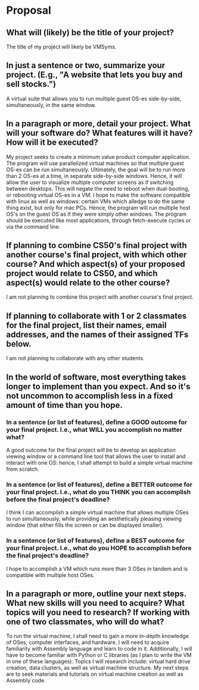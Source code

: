 # Proposal

## What will (likely) be the title of your project?

The title of my project will likely be VMSyms. 


## In just a sentence or two, summarize your project. (E.g., "A website that lets you buy and sell stocks.")

A virtual suite that allows you to run multiple guest OS-es side-by-side, simultaneously, in the same window.

## In a paragraph or more, detail your project. What will your software do? What features will it have? How will it be executed?

My project seeks to create a minimum value product computer application. The program will use parallelized virtual machines so that multiple guest OS-es can be run simultaneously. Ultimately, the goal will be to run more than 2 OS-es at a time, in separate side-by-side windows. Hence, it will allow the user to visualize multiple computer screens as if switching between desktops. This will negate the need to reboot when dual-booting, or rebooting virtual OS-es in a VM. I hope to make the software compatible with linux as well as windows: certain VMs which alledge to do the same thing exist, but only for mac PCs. Hence, the program will run multiple host OS's on the guest OS as if they were simply other windows. The program should be executed like most applications, through fetch-execute cycles or via the command line.

## If planning to combine CS50's final project with another course's final project, with which other course? And which aspect(s) of your proposed project would relate to CS50, and which aspect(s) would relate to the other course?

I am not planning to combine this project with another course's final project.

## If planning to collaborate with 1 or 2 classmates for the final project, list their names, email addresses, and the names of their assigned TFs below.

I am not planning to collaborate with any other students.

## In the world of software, most everything takes longer to implement than you expect. And so it's not uncommon to accomplish less in a fixed amount of time than you hope.

### In a sentence (or list of features), define a GOOD outcome for your final project. I.e., what WILL you accomplish no matter what?

A good outcome for the final project will be to develop an application viewing window or a command line tool that allows the user to install and interact with one OS: hence, I shall attempt to build a simple virtual machine from scratch. 

### In a sentence (or list of features), define a BETTER outcome for your final project. I.e., what do you THINK you can accomplish before the final project's deadline?

I think I can accomplish a simple virtual machine that allows multiple OSes to run simultaneously, while providing an aesthetically pleasing viewing window (that either fills the screen or can be displayed smaller).  

### In a sentence (or list of features), define a BEST outcome for your final project. I.e., what do you HOPE to accomplish before the final project's deadline?

I hope to accomplish a VM which runs more than 3 OSes in tandem and is compatible with multiple host OSes.

## In a paragraph or more, outline your next steps. What new skills will you need to acquire? What topics will you need to research? If working with one of two classmates, who will do what?

To run the virtual machine, I shall need to gain a more in-depth knowledge of OSes, computer interfaces, and hardware. I will need to acquire familiarity with Assembly language and learn to code in it. Additionally, I will have to become familiar with Python or C libraries (as I plan to write the VM in one of these languages). Topics I will research include: virtual hard drive creation, data clusters, as well as virtual machine structure. My next steps are to seek materials and tutorials on virtual machine creation as well as Assembly code.
